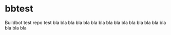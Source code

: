 # bbtest
Buildbot test repo
test
bla bla bla bla bla bla
bla bla bla bla bla bla
bla bla bla bla bla bla
